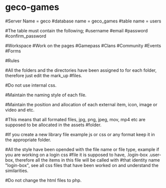 # geco-games
#Server Name = geco
#database name = geco_games
#table name = users

#The table must contain the following;
#username
#email
#password
#confirm_password


#Workspace
#Work on the pages
#Gamepass
#Clans
#Community
#Events
#Forms

#Rules

#All the folders and the directories have been assigned to for each folder, therefore just edit the mark_up #files.

#Do not use internal css.

#Maintain the naming style of each file.

#Maintain the position and allocation of each external item, icon, image or video and etc.

#This means that all formated files, jpg, png, jpeg, mov, mp4 etc are supposed to be allocated in the assets #folder.

#If you create a new library file example js or css or any format keep it in the appropriate folder.

#All the style have been opended with the file name or file type, example if you are working on a login css #file it is supposed to have, .login-box .user-box, therefore all the items in this file will be called with #that identity name "login-box", see all css files that have been worked on and understand the similarities.

#Do not change the html files to php.